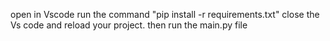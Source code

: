 open in Vscode
run the command "pip install -r requirements.txt"
close the Vs code and reload your project.
then run the main.py file


